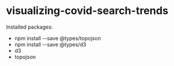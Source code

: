 # visualizing-covid-search-trends


Installed packages:
* npm install --save @types/topojson
* npm install --save @types/d3
* d3
* topojson